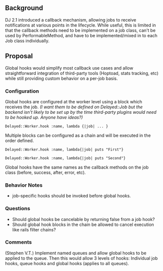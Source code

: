 ## Background
DJ 2.1 introduced a callback mechanism, allowing jobs to receive notifications at various points in the lifecycle. While useful, this is limited in that the callback methods need to be implemented on a job class, can't be used by PerformableMethod, and have to be implemented/mixed in to each Job class individually.

## Proposal
Global hooks would simplify most callback use cases and allow straightforward integration of third-party tools (Hoptoad, stats tracking, etc) while still providing custom behavior on a per-job basis.

### Configuration
Global hooks are configured at the worker level using a block which receives the job. _(I want them to be defined on Delayed::Job but the backend isn't likely to be set up by the time third-party plugins would need to be hooked up. Anyone have ideas?)_

`Delayed::Worker.hook :name, lambda {|job| ... }`

Multiple blocks can be configured as a chain and will be executed in the order defined.

`Delayed::Worker.hook :name, lambda{|job| puts "First"}`

`Delayed::Worker.hook :name, lambda{|job| puts "Second"}`

Global hooks have the same names as the callback methods on the job class (before, success, after, error, etc).

### Behavior Notes
* job-specific hooks should be invoked before global hooks.

### Questions
* Should global hooks be cancelable by returning false from a job hook?
* Should global hook blocks in the chain be allowed to cancel execution like rails filter chains?

### Comments

(Stephen V.T.) Implement named queues and allow global hooks to be applied to the queue. Then this would allow 3 levels of hooks: Individual job hooks, queue hooks and global hooks (applies to all queues).